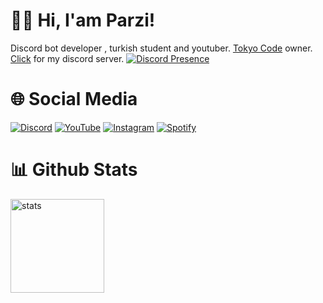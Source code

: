 # 👋🏻 Hi, I'am Parzi!
Discord bot developer , turkish student and youtuber. <a href="https://www.tokyocode.xyz/" rel="nofollow">Tokyo Code</a> owner. <a href="https://discord.gg/wuCZ92GbQ5" rel="nofollow">Click</a> for my discord server.
[![Discord Presence](https://lanyard.cnrad.dev/api/771311848993587210)](https://discord.com/users/771311848993587210)

# 🌐 Social Media
[![Discord](https://img.shields.io/badge/ParzivaL400%20-323330.svg?&style=for-the-badge&logo=discord&logoColor=white)](https://discordapp.com/users/771311848993587210) [![YouTube](https://img.shields.io/badge/ParzivaL400%20-323330.svg?&style=for-the-badge&logo=youtube&logoColor=ff0000)](https://youtube.com/ParzivaL400) [![Instagram](https://img.shields.io/badge/parziisgod%20-323330.svg?&style=for-the-badge&logo=instagram&logoColor=FA3A88)](https://instagram.com/parziisgod) [![Spotify](https://img.shields.io/badge/ParzivaL%20-323330.svg?&style=for-the-badge&logo=spotify&logoColor=52BA21)](https://open.spotify.com/user/tvb197o24y1kz5l6f2vd1cvl8?si=QOyBBLUoTFeJt4gg26x2lw&utm_source=copy-link)

# 📊 Github Stats
<a href="https://github.com/ParziDev"><img src="https://github-readme-stats.vercel.app/api?username=ParziDev&show_icons=true&theme=react" width="%100" height="150px" alt="stats"/></a>

